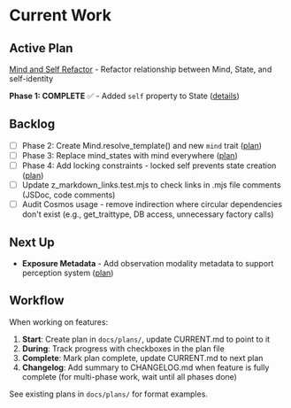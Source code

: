 # Current Work

## Active Plan

[Mind and Self Refactor](docs/plans/mind-self-refactor.md) - Refactor relationship between Mind, State, and self-identity

**Phase 1: COMPLETE** ✅ - Added `self` property to State ([details](docs/plans/mind-self-refactor-phase1.md))

## Backlog

- [ ] Phase 2: Create Mind.resolve_template() and new `mind` trait ([plan](docs/plans/mind-self-refactor.md))
- [ ] Phase 3: Replace mind_states with mind everywhere ([plan](docs/plans/mind-self-refactor.md))
- [ ] Phase 4: Add locking constraints - locked self prevents state creation ([plan](docs/plans/mind-self-refactor.md))
- [ ] Update z_markdown_links.test.mjs to check links in .mjs file comments (JSDoc, code comments)
- [ ] Audit Cosmos usage - remove indirection where circular dependencies don't exist (e.g., get_traittype, DB access, unnecessary factory calls)

## Next Up

- **Exposure Metadata** - Add observation modality metadata to support perception system ([plan](docs/plans/exposure-metadata.md))

## Workflow

When working on features:

1. **Start**: Create plan in `docs/plans/`, update CURRENT.md to point to it
2. **During**: Track progress with checkboxes in the plan file
3. **Complete**: Mark plan complete, update CURRENT.md to next plan
4. **Changelog**: Add summary to CHANGELOG.md when feature is fully complete (for multi-phase work, wait until all phases done)

See existing plans in `docs/plans/` for format examples.
